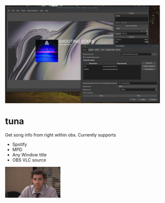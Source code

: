 ![header](/preview.png "tuna running on obs linux")

# tuna
Get song info from right within obs.
Currently supports
- Spotify
- MPD
- Any Window title
- OBS VLC source

<img src="src/gui/images/tuna.png" alt="hey tuna" width="180px">
